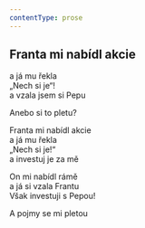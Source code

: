 ```yaml
---
contentType: prose
---
```


## Franta mi nabídl akcie

a já mu řekla  
„Nech si je“!  
a vzala jsem si Pepu

Anebo si to pletu?

Franta mi nabídl akcie  
a já mu řekla  
„Nech si je!“  
a investuj je za mě

On mi nabídl rámě  
a já si vzala Frantu  
Však investuji s Pepou!

A pojmy se mi pletou
